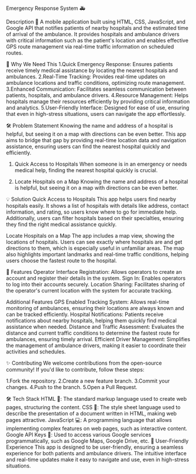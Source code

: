 Emergency Response System 🚑


Description 📑
A mobile application built using HTML, CSS, JavaScript, and Google API that notifies
patients of nearby hospitals and the estimated time of arrival of the ambulance. 
It provides hospitals and ambulance drivers with critical information such as the 
patient's location and enables effective GPS route management via real-time traffic 
information on scheduled routes.

🌟 Why We Need This
1.Quick Emergency Response: Ensures patients receive timely medical assistance by locating the nearest hospitals and ambulances.
2.Real-Time Tracking: Provides real-time updates on ambulance locations and traffic conditions, optimizing route management.
3.Enhanced Communication: Facilitates seamless communication between patients, hospitals, and ambulance drivers.
4.Resource Management: Helps hospitals manage their resources efficiently by providing critical information and analytics.
5.User-Friendly Interface: Designed for ease of use, ensuring that even in high-stress situations, users can navigate the app effortlessly.

🛠 Problem Statement
Knowing the name and address of a hospital is helpful, but seeing it on a map with directions can be even better. 
This app aims to bridge that gap by providing real-time location data and navigation assistance, ensuring users can 
find the nearest hospital quickly and efficiently. 
1. Quick Access to Hospitals
When someone is in an emergency or needs medical help, finding the nearest hospital quickly is crucial.

2. Locate Hospitals on a Map
Knowing the name and address of a hospital is helpful, but seeing it on a map with directions can be even better.


💡 Solution
Quick Access to Hospitals
This app helps users find nearby hospitals easily. It shows a list of hospitals with details like address, 
contact information, and rating, so users know where to go for immediate help. Additionally, users can filter
hospitals based on their specialties, ensuring they find the right medical assistance quickly.

Locate Hospitals on a Map
The app includes a map view, showing the locations of hospitals. Users can see exactly where hospitals are and get 
directions to them, which is especially useful in unfamiliar areas. The map also highlights important landmarks and 
real-time traffic conditions, helping users choose the fastest route to the hospital.

🚀 Features
Operator Interface
Registration: Allows operators to create an account and register their details in the system.
Sign In: Enables operators to log into their accounts securely.
Location Sharing: Facilitates sharing of the operator's current location with the system for accurate tracking.

Additional Features
GPS Enabled Tracking System: Allows real-time monitoring of ambulances, ensuring their locations are always known and can be tracked efficiently.
Hospital Notifications: Patients receive notifications about nearby hospitals, helping them quickly find medical assistance when needed.
Distance and Traffic Assessment: Evaluates the distance and current traffic conditions to determine the fastest route for ambulances, ensuring timely arrival.
Efficient Driver Management: Simplifies the management of ambulance drivers, making it easier to coordinate their activities and schedules.

✨ Contributing
We welcome contributions from the open-source community! If you'd like to contribute, follow these steps:

1.Fork the repository.
2.Create a new feature branch.
3.Commit your changes.
4.Push to the branch.
5.Open a Pull Request.

🛠 Tech Stack
HTML 📝: The standard markup language used to create web pages, structuring the content.
CSS 🎨: The style sheet language used to describe the presentation of a document written in HTML, making web pages attractive.
JavaScript 💻: A programming language that allows implementing complex features on web pages, such as interactive content.
Google API Keys 🔑: Used to access various Google services programmatically, such as Google Maps, Google Drive, etc.
📱 User-Friendly Experience
This app is designed to be user-friendly, ensuring a seamless experience for both patients and ambulance drivers. The intuitive interface and real-time updates make it easy to navigate and use, even in high-stress situations.
